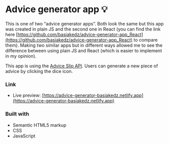 # Advice generator app 💡

This is one of two “advice generator apps”. Both look the same but this app was created in plain JS and the second one in React (you can find the link here [https://github.com/basiakedz/advice-generator-app_React](https://github.com/basiakedz/advice-generator-app_React) to compare them). Making two similar apps but in different ways allowed me to see the difference between using plain JS and React (which is easier to implement in my opinion).

This app is using the [Advice Slip API](https://api.adviceslip.com).
Users can generate a new piece of advice by clicking the dice icon.

### Link

- Live preview: [https://advice-generator-basiakedz.netlify.app](https://advice-generator-basiakedz.netlify.app)

### Built with

- Semantic HTML5 markup
- CSS
- JavaScript
